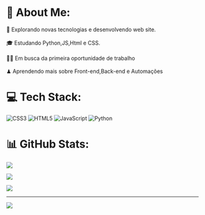 # 📝 About Me:
👾 Explorando novas tecnologias e desenvolvendo web site.<br><br>🎓 Estudando Python,JS,Html e CSS.<br><br>🧙🏼 Em busca da primeira oportunidade de trabalho<br><br>♟ Aprendendo mais sobre Front-end,Back-end e Automações



# 💻 Tech Stack:
![CSS3](https://img.shields.io/badge/css3-%231572B6.svg?style=for-the-badge&logo=css3&logoColor=white) ![HTML5](https://img.shields.io/badge/html5-%23E34F26.svg?style=for-the-badge&logo=html5&logoColor=white) ![JavaScript](https://img.shields.io/badge/javascript-%23323330.svg?style=for-the-badge&logo=javascript&logoColor=%23F7DF1E) ![Python](https://img.shields.io/badge/python-3670A0?style=for-the-badge&logo=python&logoColor=ffdd54)

# 📊 GitHub Stats:

![](https://github-readme-stats.vercel.app/api?username=ThiagoCruz00&theme=dark&hide_border=false&include_all_commits=false&count_private=false)

![](https://github-readme-streak-stats.herokuapp.com/?user=ThiagoCruz00&theme=dark&hide_border=false)<br/>

![](https://github-readme-stats.vercel.app/api/top-langs/?username=ThiagoCruz00&theme=dark&hide_border=false&include_all_commits=false&count_private=false&layout=compact)

---

[![](https://visitcount.itsvg.in/api?id=ThiagoCruz00&icon=0&color=0)](https://visitcount.itsvg.in)


<!-- Proudly created with GPRM ( https://gprm.itsvg.in ) -->
